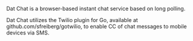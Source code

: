 Dat Chat is a browser-based instant chat service based on long polling. 

Dat Chat utilizes the Twilio plugin for Go, available at github.com/sfreiberg/gotwilio, to enable CC of chat messages to mobile devices via SMS.